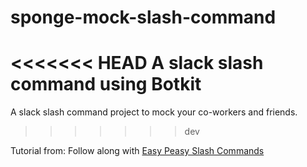 # sponge-mock-slash-command
<<<<<<< HEAD
A slack slash command using Botkit
=======
A slack slash command project to mock your co-workers and friends.
>>>>>>> dev

Tutorial from:
Follow along with [Easy Peasy Slash Commands](https://medium.com/slack-developer-blog/easy-peasy-slash-commands-getting-started-c37ff3f14d3e#.nfr4px2vi)
